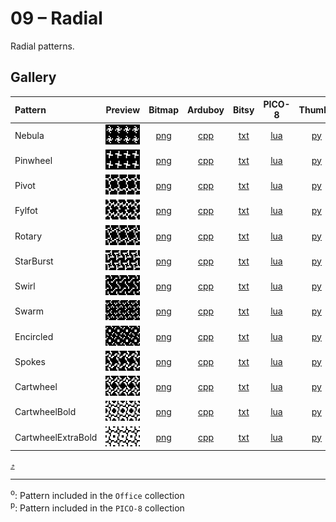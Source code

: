 # 09 – Radial

Radial patterns.

## Gallery

| Pattern | Preview | Bitmap | Arduboy | Bitsy | PICO-8 | Thumby |
| :--- | :---: | :---: | :---: | :---: | :---: | :---: |
| Nebula | <img src="../previews/Nebula.png" width="64" height="32" loading="lazy" alt="" role="none"> | [png](png/Nebula.png) | [cpp](Radial.h#L12-L23) | [txt](Radial.bitsy.txt#L5-L14) | [lua](radial.p8.lua#L7-L19) | [py](Radial.thumby.py#L5-L16) |
| Pinwheel | <img src="../previews/Pinwheel.png" width="64" height="32" loading="lazy" alt="" role="none"> | [png](png/Pinwheel.png) | [cpp](Radial.h#L25-L36) | [txt](Radial.bitsy.txt#L16-L25) | [lua](radial.p8.lua#L21-L33) | [py](Radial.thumby.py#L18-L29) |
| Pivot | <img src="../previews/Pivot.png" width="64" height="32" loading="lazy" alt="" role="none"> | [png](png/Pivot.png) | [cpp](Radial.h#L38-L49) | [txt](Radial.bitsy.txt#L27-L36) | [lua](radial.p8.lua#L35-L47) | [py](Radial.thumby.py#L31-L42) |
| Fylfot | <img src="../previews/Fylfot.png" width="64" height="32" loading="lazy" alt="" role="none"> | [png](png/Fylfot.png) | [cpp](Radial.h#L51-L62) | [txt](Radial.bitsy.txt#L38-L47) | [lua](radial.p8.lua#L49-L61) | [py](Radial.thumby.py#L44-L55) |
| Rotary | <img src="../previews/Rotary.png" width="64" height="32" loading="lazy" alt="" role="none"> | [png](png/Rotary.png) | [cpp](Radial.h#L64-L75) | [txt](Radial.bitsy.txt#L49-L58) | [lua](radial.p8.lua#L63-L75) | [py](Radial.thumby.py#L57-L68) |
| StarBurst | <img src="../previews/StarBurst.png" width="64" height="32" loading="lazy" alt="" role="none"> | [png](png/StarBurst.png) | [cpp](Radial.h#L77-L88) | [txt](Radial.bitsy.txt#L60-L69) | [lua](radial.p8.lua#L77-L89) | [py](Radial.thumby.py#L70-L81) |
| Swirl | <img src="../previews/Swirl.png" width="64" height="32" loading="lazy" alt="" role="none"> | [png](png/Swirl.png) | [cpp](Radial.h#L90-L101) | [txt](Radial.bitsy.txt#L71-L80) | [lua](radial.p8.lua#L91-L103) | [py](Radial.thumby.py#L83-L94) |
| Swarm | <img src="../previews/Swarm.png" width="64" height="32" loading="lazy" alt="" role="none"> | [png](png/Swarm.png) | [cpp](Radial.h#L103-L114) | [txt](Radial.bitsy.txt#L82-L91) | [lua](radial.p8.lua#L105-L117) | [py](Radial.thumby.py#L96-L107) |
| Encircled | <img src="../previews/Encircled.png" width="64" height="32" loading="lazy" alt="" role="none"> | [png](png/Encircled.png) | [cpp](Radial.h#L116-L127) | [txt](Radial.bitsy.txt#L93-L102) | [lua](radial.p8.lua#L119-L131) | [py](Radial.thumby.py#L109-L120) |
| Spokes | <img src="../previews/Spokes.png" width="64" height="32" loading="lazy" alt="" role="none"> | [png](png/Spokes.png) | [cpp](Radial.h#L129-L140) | [txt](Radial.bitsy.txt#L104-L113) | [lua](radial.p8.lua#L133-L145) | [py](Radial.thumby.py#L122-L133) |
| Cartwheel | <img src="../previews/Cartwheel.png" width="64" height="32" loading="lazy" alt="" role="none"> | [png](png/Cartwheel.png) | [cpp](Radial.h#L142-L153) | [txt](Radial.bitsy.txt#L115-L124) | [lua](radial.p8.lua#L147-L159) | [py](Radial.thumby.py#L135-L146) |
| CartwheelBold | <img src="../previews/CartwheelBold.png" width="64" height="32" loading="lazy" alt="" role="none"> | [png](png/CartwheelBold.png) | [cpp](Radial.h#L155-L166) | [txt](Radial.bitsy.txt#L126-L135) | [lua](radial.p8.lua#L161-L173) | [py](Radial.thumby.py#L148-L159) |
| CartwheelExtraBold | <img src="../previews/CartwheelExtraBold.png" width="64" height="32" loading="lazy" alt="" role="none"> | [png](png/CartwheelExtraBold.png) | [cpp](Radial.h#L168-L179) | [txt](Radial.bitsy.txt#L137-L146) | [lua](radial.p8.lua#L175-L187) | [py](Radial.thumby.py#L161-L172) |

[`⤴`](#gallery)

---

<sup>o</sup>: Pattern included in the `Office` collection  
<sup>p</sup>: Pattern included in the `PICO-8` collection 

<br>
